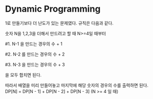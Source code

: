 # Dynamic Programming

1로 만들기보다 더 난도가 있는 문제였다.
규칙은 다음과 같다.

숫자 N을 1,2,3을 더해서 만드려고 할 때 N>=4일 때부터

#1.  N-1 을 만드는 경우의 수 + 1

#2.  N-2 를 만드는 경우의 수 + 2

#3.  N-3 을 만드는 경우의 수 + 3

을 모두 합치면 된다.

따라서 배열을 미리 만들어놓고 마지막에 해당 숫자의 경우의 수를 출력하면 된다.
DP[N] = DP[N - 1] + DP[N - 2] + DP[N - 3] (N >= 4 일 때)
